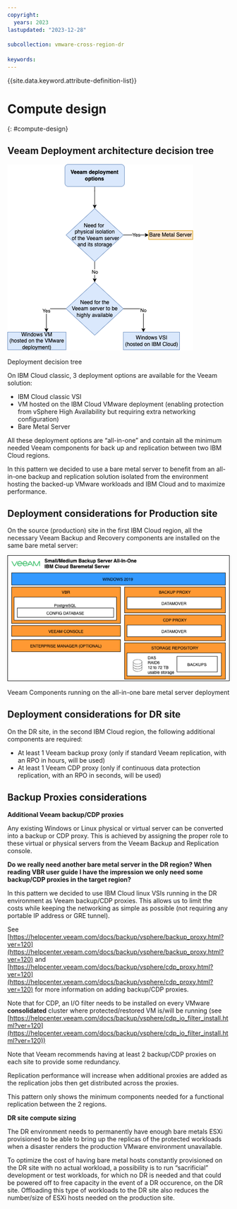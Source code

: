 ```yaml
---
copyright:
  years: 2023
lastupdated: "2023-12-28"

subcollection: vmware-cross-region-dr

keywords:
---
```

{{site.data.keyword.attribute-definition-list}}

# Compute design

{: \#compute-design}

## Veeam Deployment architecture decision tree

![A diagram of a server Description automatically generated](image/ac7bfdaab04b6bc4a81c130141485978.png)

Deployment decision tree

On IBM Cloud classic, 3 deployment options are available for the Veeam solution:

- IBM Cloud classic VSI
- VM hosted on the IBM Cloud VMware deployment (enabling protection from vSphere High Availability but requiring extra networking configuration)
- Bare Metal Server

All these deployment options are “all-in-one” and contain all the minimum needed Veeam components for back up and replication between two IBM Cloud regions.

In this pattern we decided to use a bare metal server to benefit from an all-in-one backup and replication solution isolated from the environment hosting the backed-up VMware workloads and IBM Cloud and to maximize performance.

## **Deployment considerations for Production site**

On the source (production) site in the first IBM Cloud region, all the necessary Veeam Backup and Recovery components are installed on the same bare metal server:

![A screenshot of a computer Description automatically generated](image/f0e10e1a1790f942e80d6bea9c8d7cf9.png)

Veeam Components running on the all-in-one bare metal server deployment

## **Deployment considerations for DR site**

On the DR site, in the second IBM Cloud region, the following additional components are required:

- At least 1 Veeam backup proxy (only if standard Veeam replication, with an RPO in hours, will be used)
- At least 1 Veeam CDP proxy (only if continuous data protection replication, with an RPO in seconds, will be used)

## **Backup Proxies considerations**

**Additional Veeam backup/CDP proxies**

Any existing Windows or Linux physical or virtual server can be converted into a backup or CDP proxy. This is achieved by assigning the proper role to these virtual or physical servers from the Veeam Backup and Replication console.

**Do we really need another bare metal server in the DR region? When reading VBR user guide I have the impression we only need some backup/CDP proxies in the target region?**

In this pattern we decided to use IBM Cloud linux VSIs running in the DR environment as Veeam backup/CDP proxies. This allows us to limit the costs while keeping the networking as simple as possible (not requiring any portable IP address or GRE tunnel).

See [https://helpcenter.veeam.com/docs/backup/vsphere/backup_proxy.html?ver=120](https://helpcenter.veeam.com/docs/backup/vsphere/backup_proxy.html?ver=120) and [https://helpcenter.veeam.com/docs/backup/vsphere/cdp_proxy.html?ver=120](https://helpcenter.veeam.com/docs/backup/vsphere/cdp_proxy.html?ver=120) for more information on adding backup/CDP proxies.

Note that for CDP, an I/O filter needs to be installed on every VMware **consolidated** cluster where protected/restored VM is/will be running (see [https://helpcenter.veeam.com/docs/backup/vsphere/cdp_io_filter_install.html?ver=120](https://helpcenter.veeam.com/docs/backup/vsphere/cdp_io_filter_install.html?ver=120))

Note that Veeam recommends having at least 2 backup/CDP proxies on each site to provide some redundancy.

Replication performance will increase when additional proxies are added as the replication jobs then get distributed across the proxies.

This pattern only shows the minimum components needed for a functional replication between the 2 regions.

**DR site compute sizing**

The DR environment needs to permanently have enough bare metals ESXi provisioned to be able to bring up the replicas of the protected workloads when a disaster renders the production VMware environment unavailable.

To optimize the cost of having bare metal hosts constantly provisioned on the DR site with no actual workload, a possibility is to run “sacrificial” development or test workloads, for which no DR is needed and that could be powered off to free capacity in the event of a DR occurence, on the DR site. Offloading this type of workloads to the DR site also reduces the number/size of ESXi hosts needed on the production site.
